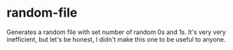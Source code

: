 # random-file

Generates a random file with set number of random 0s and 1s. It's very very inefficient, but let's be honest, I didn't make this one to be useful to anyone.
